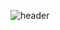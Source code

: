 ![header](https://capsule-render.vercel.app/api?type=waving&color=0:0066CC,80:0059B3,100:004080&reversal=true&height=180&text=welcome&fontColor=FFFFFF&fontSize=75)
